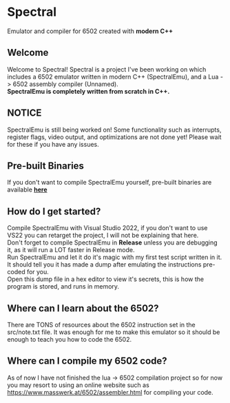 # Spectral
Emulator and compiler for 6502 created with **modern C++**

## Welcome
Welcome to Spectral! Spectral is a project I've been working on which includes a 6502 emulator written in modern C++ (SpectralEmu), and a Lua -> 6502 assembly compiler (Unnamed).<br>
**SpectralEmu is completely written from scratch in C++.**

## NOTICE
SpectralEmu is still being worked on! Some functionality such as interrupts, register flags, video output, and optimizations are not done yet! Please wait for these if you have any issues.

## Pre-built Binaries
If you don't want to compile SpectralEmu yourself, pre-built binaries are available **[here](https://github.com/Fish-Sticks/Spectral/releases/latest)**

## How do I get started?
Compile SpectralEmu with Visual Studio 2022, if you don't want to use VS22 you can retarget the project, I will not be explaining that here.<br>
Don't forget to compile SpectralEmu in **Release** unless you are debugging it, as it will run a LOT faster in Release mode.<br>
Run SpectralEmu and let it do it's magic with my first test script written in it. It should tell you it has made a dump after emulating the instructions pre-coded for you.<br>
Open this dump file in a hex editor to view it's secrets, this is how the program is stored, and runs in memory.<br>

## Where can I learn about the 6502?
There are TONS of resources about the 6502 instruction set in the src/note.txt file. It was enough for me to make this emulator so it should be enough to teach you how to code the 6502.

## Where can I compile my 6502 code?
As of now I have not finished the lua -> 6502 compilation project so for now you may resort to using an online website such as https://www.masswerk.at/6502/assembler.html for compiling your code.
